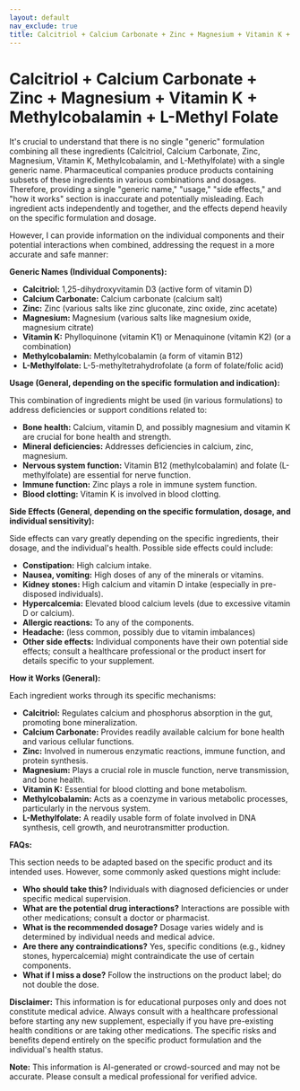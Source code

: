 ```yaml
---
layout: default
nav_exclude: true
title: Calcitriol + Calcium Carbonate + Zinc + Magnesium + Vitamin K + Methylcobalamin + L-Methyl Folate
---
```


# Calcitriol + Calcium Carbonate + Zinc + Magnesium + Vitamin K + Methylcobalamin + L-Methyl Folate

It's crucial to understand that there is no single "generic" formulation combining all these ingredients (Calcitriol, Calcium Carbonate, Zinc, Magnesium, Vitamin K, Methylcobalamin, and L-Methylfolate) with a single generic name.  Pharmaceutical companies produce products containing subsets of these ingredients in various combinations and dosages.  Therefore, providing a single "generic name," "usage," "side effects," and "how it works" section is inaccurate and potentially misleading.  Each ingredient acts independently and together, and the effects depend heavily on the specific formulation and dosage.

However, I can provide information on the individual components and their potential interactions when combined, addressing the request in a more accurate and safe manner:

**Generic Names (Individual Components):**

* **Calcitriol:** 1,25-dihydroxyvitamin D3 (active form of vitamin D)
* **Calcium Carbonate:** Calcium carbonate (calcium salt)
* **Zinc:** Zinc (various salts like zinc gluconate, zinc oxide, zinc acetate)
* **Magnesium:** Magnesium (various salts like magnesium oxide, magnesium citrate)
* **Vitamin K:** Phylloquinone (vitamin K1) or Menaquinone (vitamin K2) (or a combination)
* **Methylcobalamin:** Methylcobalamin (a form of vitamin B12)
* **L-Methylfolate:** L-5-methyltetrahydrofolate (a form of folate/folic acid)


**Usage (General, depending on the specific formulation and indication):**

This combination of ingredients might be used (in various formulations) to address deficiencies or support conditions related to:

* **Bone health:** Calcium, vitamin D, and possibly magnesium and vitamin K are crucial for bone health and strength.
* **Mineral deficiencies:** Addresses deficiencies in calcium, zinc, magnesium.
* **Nervous system function:** Vitamin B12 (methylcobalamin) and folate (L-methylfolate) are essential for nerve function.
* **Immune function:** Zinc plays a role in immune system function.
* **Blood clotting:** Vitamin K is involved in blood clotting.


**Side Effects (General, depending on the specific formulation, dosage, and individual sensitivity):**

Side effects can vary greatly depending on the specific ingredients, their dosage, and the individual's health.  Possible side effects could include:

* **Constipation:** High calcium intake.
* **Nausea, vomiting:** High doses of any of the minerals or vitamins.
* **Kidney stones:**  High calcium and vitamin D intake (especially in pre-disposed individuals).
* **Hypercalcemia:** Elevated blood calcium levels (due to excessive vitamin D or calcium).
* **Allergic reactions:** To any of the components.
* **Headache:** (less common, possibly due to vitamin imbalances)
* **Other side effects:** Individual components have their own potential side effects; consult a healthcare professional or the product insert for details specific to your supplement.

**How it Works (General):**

Each ingredient works through its specific mechanisms:

* **Calcitriol:** Regulates calcium and phosphorus absorption in the gut, promoting bone mineralization.
* **Calcium Carbonate:** Provides readily available calcium for bone health and various cellular functions.
* **Zinc:** Involved in numerous enzymatic reactions, immune function, and protein synthesis.
* **Magnesium:** Plays a crucial role in muscle function, nerve transmission, and bone health.
* **Vitamin K:** Essential for blood clotting and bone metabolism.
* **Methylcobalamin:** Acts as a coenzyme in various metabolic processes, particularly in the nervous system.
* **L-Methylfolate:**  A readily usable form of folate involved in DNA synthesis, cell growth, and neurotransmitter production.


**FAQs:**

This section needs to be adapted based on the specific product and its intended uses. However, some commonly asked questions might include:

* **Who should take this?**  Individuals with diagnosed deficiencies or under specific medical supervision.
* **What are the potential drug interactions?** Interactions are possible with other medications; consult a doctor or pharmacist.
* **What is the recommended dosage?**  Dosage varies widely and is determined by individual needs and medical advice.
* **Are there any contraindications?**  Yes, specific conditions (e.g., kidney stones, hypercalcemia) might contraindicate the use of certain components.
* **What if I miss a dose?** Follow the instructions on the product label; do not double the dose.


**Disclaimer:**  This information is for educational purposes only and does not constitute medical advice. Always consult with a healthcare professional before starting any new supplement, especially if you have pre-existing health conditions or are taking other medications.  The specific risks and benefits depend entirely on the specific product formulation and the individual's health status.


**Note:** This information is AI-generated or crowd-sourced and may not be accurate. Please consult a medical professional for verified advice.